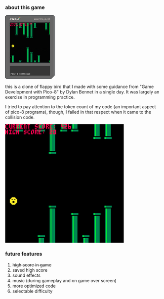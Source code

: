 ### about this game

![game cart](pico-flapper.p8.png)

this is a clone of flappy bird that I made with some guidance from "Game Development with Pico-8" by Dylan Bennet in a single day.  It was largely an exercise in programming practice.

I tried to pay attention to the token count of my code (an important aspect of pico-8 programs), though, I failed in that respect when it came to the collision code.

![game play gif](pico-flapper_3.gif)

### future features
1. ~~high score in game~~
2. saved high score
3. sound effects
4. music (during gameplay and on game over screen)
5. more optimized code
6. selectable difficulty

